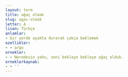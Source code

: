 ```yaml
---
layout: term
title: ağaç olmak
slug: agac-olmak
letter: A
lisan: Türkçe
anlamlar:
- bir yerde ayakta durarak çokça beklemek
ozellikler:
- - argo
ornekler:
- - Neredesin yahu, seni bekleye bekleye ağaç olduk.
orneklerkaynak:
- - ''
---
```

